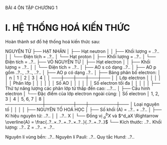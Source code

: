 BÀI 4
ÔN TẬP CHƯƠNG 1

# I. HỆ THỐNG HOÁ KIẾN THỨC

Hoàn thành sơ đồ hệ thống hoá kiến thức sau:

NGUYÊN TỬ
├── HẠT NHÂN
│   ├── Hạt neutron
│   │   ├── Khối lượng = ..?..
│   │   └── Điện tích = ..?..
│   └── Hạt proton
│       ├── Khối lượng = ..?..
│       └── Điện tích = ..?..
├── VỎ NGUYÊN TỬ
│   ├── Hạt electron
│   │   ├── Khối lượng = ..?..
│   │   └── Điện tích = ..?..
│   ├── AO s có dạng ..?..
│   ├── AO p gồm ..?.., ..?.., ..?..
│   ├── AO p có dạng ..?..
│   ├── Bảng phân bố electron:
│   │   n │ 1 │ 2 │ 3 │ 4
│   │   ───┼───┼───┼───┼───
│   │   Lớp electron │   │   │   │
│   │   Phân lớp │   │   │   │
│   │   Số AO │   │   │   │
│   │   Số electron tối đa │   │   │   │
│   ├── Thứ tự năng lượng các phân lớp từ thấp đến cao: ...?...
│   ├── Cấu hình electron
│   └── Đặc điểm của lớp electron ngoài cùng:
│       Số electron │ 1, 2, 3 │ 4 │ 5, 6, 7 │ 8
│       ────────────┼─────────┼───┼─────────┼───
│       Loại nguyên tố │   │   │   │
├── NGUYÊN TỐ HOÁ HỌC
│   ├── Số khối (A) = ..?.. + ..?..
│   ├── Kí hiệu nguyên tử: ..?..
│   │                      ..?.. X
│   └── Đồng vị $^b_aX$ và $^d_aX \Rightarrow \overline{A} = \frac{..?..×..?..+..?..×..?..}{..?..+..?..}$
└── Kích thước: ..?..
    Khối lượng: ..?..
    Z = ..?.. = ..?..

Nguyên lí vùng bền: ..?..
Nguyên lí Pauli: ..?..
Quy tắc Hund: ..?..